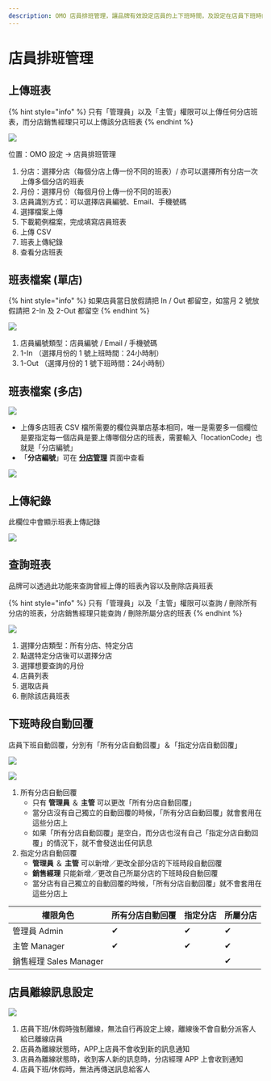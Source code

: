 ```yaml
---
description: OMO 店員排班管理，讓品牌有效設定店員的上下班時間，及設定在店員下班時的特別使用情況
---
```


# 店員排班管理

## 上傳班表

{% hint style="info" %}
只有「管理員」以及「主管」權限可以上傳任何分店班表，而分店銷售經理只可以上傳該分店班表
{% endhint %}

![](<../../.gitbook/assets/Pic 1-1.png>)

位置：OMO 設定 -> 店員排班管理

1. 分店：選擇分店（每個分店上傳一份不同的班表）/ 亦可以選擇所有分店一次上傳多個分店的班表
2. 月份：選擇月份（每個月份上傳一份不同的班表）
3. 店員識別方式：可以選擇店員編號、Email、手機號碼
4. 選擇檔案上傳
5. 下載範例檔案，完成填寫店員班表
6. 上傳 CSV
7. 班表上傳紀錄
8. 查看分店班表

## 班表檔案 (單店)

{% hint style="info" %}
如果店員當日放假請把 In / Out 都留空，如當月 2 號放假請把 2-In 及 2-Out 都留空
{% endhint %}

![](<../../.gitbook/assets/Pic 2 (4).png>)

1. 店員編號類型：店員編號 / Email / 手機號碼
2. 1-In （選擇月份的 1 號上班時間：24小時制）
3. 1-Out （選擇月份的 1 號下班時間：24小時制）

## 班表檔案 (多店)

![](<../../.gitbook/assets/Pic 3 (1).png>)

* 上傳多店班表 CSV 檔所需要的欄位與單店基本相同，唯一是需要多一個欄位是要指定每一個店員是要上傳哪個分店的班表，需要輸入「locationCode」也就是「分店編號」
* 「**分店編號**」可在 [**分店管理**](https://app.omnichat.ai/omo-shop-management.html) 頁面中查看

![](<../../.gitbook/assets/Pic 2.png>)

## 上傳紀錄

此欄位中會顯示班表上傳記錄

![](<../../.gitbook/assets/Pic 3 (3).png>)

## 查詢班表

品牌可以透過此功能來查詢曾經上傳的班表內容以及刪除店員班表

{% hint style="info" %}
只有「管理員」以及「主管」權限可以查詢 / 刪除所有分店的班表，分店銷售經理只能查詢 / 刪除所屬分店的班表
{% endhint %}

![](<../../.gitbook/assets/Pic 4-1 (2).png>)

1. 選擇分店類型：所有分店、特定分店
2. 點選特定分店後可以選擇分店
3. 選擇想要查詢的月份
4. 店員列表
5. 選取店員
6. 刪除該店員班表

## 下班時段自動回覆

店員下班自動回覆，分別有「所有分店自動回覆」＆「指定分店自動回覆」

![](../../.gitbook/assets/Staff_Management_-_Omnichat_Admin_Panel-3.png)

![](<../../.gitbook/assets/Staff_Management_-_Omnichat_Admin_Panel (1).png>)

1. 所有分店自動回覆
   * 只有 **管理員** ＆ **主管** 可以更改「所有分店自動回覆」
   * 當分店沒有自己獨立的自動回覆的時候，「所有分店自動回覆」就會套用在這些分店上
   * 如果「所有分店自動回覆」是空白，而分店也沒有自己「指定分店自動回覆」的情況下，就不會發送出任何訊息
2. 指定分店自動回覆
   * **管理員** ＆ **主管** 可以新增／更改全部分店的下班時段自動回覆
   * **銷售經理** 只能新增／更改自己所屬分店的下班時段自動回覆
   * 當分店有自己獨立的自動回覆的時候，「所有分店自動回覆」就不會套用在這些分店上

| 權限角色               | 所有分店自動回覆 | 指定分店 | 所屬分店 |
| ------------------ | -------- | ---- | ---- |
| 管理員 Admin          | ✔        | ✔    | ✔    |
| 主管 Manager         | ✔        | ✔    | ✔    |
| 銷售經理 Sales Manager |          |      | ✔    |

## 店員離線訊息設定

![](<../../.gitbook/assets/Pic 7-1 (2).png>)

1. 店員下班/休假時強制離線，無法自行再設定上線，離線後不會自動分派客人給已離線店員
2. 店員為離線狀態時，APP上店員不會收到新的訊息通知
3. 店員為離線狀態時，收到客人新的訊息時，分店經理 APP 上會收到通知
4. 店員下班/休假時，無法再傳送訊息給客人
